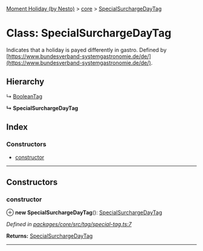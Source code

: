 [Moment Holiday (by Nesto)](../README.md) > [core](../modules/core.md) > [SpecialSurchargeDayTag](../classes/core.specialsurchargedaytag.md)

# Class: SpecialSurchargeDayTag

Indicates that a holiday is payed differently in gastro. Defined by [https://www.bundesverband-systemgastronomie.de/de/](https://www.bundesverband-systemgastronomie.de/de/).

## Hierarchy

↳  [BooleanTag](core.booleantag.md)

**↳ SpecialSurchargeDayTag**

## Index

### Constructors

* [constructor](core.specialsurchargedaytag.md#constructor)

---

## Constructors

<a id="constructor"></a>

###  constructor

⊕ **new SpecialSurchargeDayTag**(): [SpecialSurchargeDayTag](core.specialsurchargedaytag.md)

*Defined in [packages/core/src/tag/special-tag.ts:7](https://github.com/nesto-software/moment-holiday/blob/72ce1a6/packages/core/src/tag/special-tag.ts#L7)*

**Returns:** [SpecialSurchargeDayTag](core.specialsurchargedaytag.md)

___


